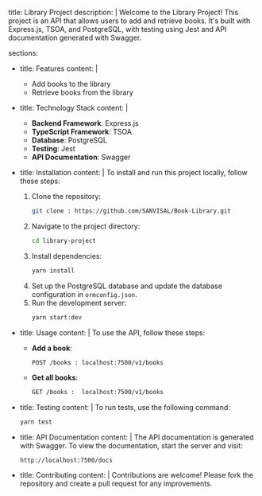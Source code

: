 title: Library Project
description: |
Welcome to the Library Project! This project is an API that allows users to add and retrieve books.
It's built with Express.js, TSOA, and PostgreSQL, with testing using Jest and API documentation generated with Swagger.

sections:

- title: Features
  content: |

  - Add books to the library
  - Retrieve books from the library

- title: Technology Stack
  content: |

  - **Backend Framework**: Express.js
  - **TypeScript Framework**: TSOA
  - **Database**: PostgreSQL
  - **Testing**: Jest
  - **API Documentation**: Swagger

- title: Installation
  content: |
  To install and run this project locally, follow these steps:

  1. Clone the repository:
     ```bash
     git clone : https://github.com/SANVISAL/Book-Library.git
     ```
  2. Navigate to the project directory:
     ```bash
     cd library-project
     ```
  3. Install dependencies:
     ```bash
     yarn install
     ```
  4. Set up the PostgreSQL database and update the database configuration in `ormconfig.json`.
  5. Run the development server:
     ```bash
     yarn start:dev
     ```

- title: Usage
  content: |
  To use the API, follow these steps:

  - **Add a book**:
    ```bash
    POST /books : localhost:7500/v1/books
    ```
  - **Get all books**:
    ```bash
    GET /books :  localhost:7500/v1/books
    ```

- title: Testing
  content: |
  To run tests, use the following command:

  ```bash
  yarn test
  ```

- title: API Documentation
  content: |
  The API documentation is generated with Swagger. To view the documentation, start the server and visit:

  ```
  http://localhost:7500/docs
  ```

- title: Contributing
  content: |
  Contributions are welcome! Please fork the repository and create a pull request for any improvements.
